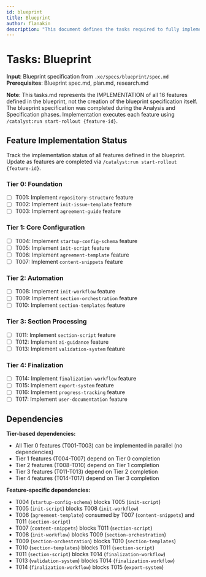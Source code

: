 ```yaml
---
id: blueprint
title: Blueprint
author: flanakin
description: "This document defines the tasks required to fully implement all features in the blueprint."
---
```


# Tasks: Blueprint

**Input**: Blueprint specification from `.xe/specs/blueprint/spec.md`
**Prerequisites**: Blueprint spec.md, plan.md, research.md

**Note**: This tasks.md represents the IMPLEMENTATION of all 16 features defined in the blueprint, not the creation of the blueprint specification itself. The blueprint specification was completed during the Analysis and Specification phases. Implementation executes each feature using `/catalyst:run start-rollout {feature-id}`.

## Feature Implementation Status

Track the implementation status of all features defined in the blueprint. Update as features are completed via `/catalyst:run start-rollout {feature-id}`.

### Tier 0: Foundation
- [ ] T001: Implement `repository-structure` feature
- [ ] T002: Implement `init-issue-template` feature
- [ ] T003: Implement `agreement-guide` feature

### Tier 1: Core Configuration
- [ ] T004: Implement `startup-config-schema` feature
- [ ] T005: Implement `init-script` feature
- [ ] T006: Implement `agreement-template` feature
- [ ] T007: Implement `content-snippets` feature

### Tier 2: Automation
- [ ] T008: Implement `init-workflow` feature
- [ ] T009: Implement `section-orchestration` feature
- [ ] T010: Implement `section-templates` feature

### Tier 3: Section Processing
- [ ] T011: Implement `section-script` feature
- [ ] T012: Implement `ai-guidance` feature
- [ ] T013: Implement `validation-system` feature

### Tier 4: Finalization
- [ ] T014: Implement `finalization-workflow` feature
- [ ] T015: Implement `export-system` feature
- [ ] T016: Implement `progress-tracking` feature
- [ ] T017: Implement `user-documentation` feature

## Dependencies

**Tier-based dependencies:**
- All Tier 0 features (T001-T003) can be implemented in parallel (no dependencies)
- Tier 1 features (T004-T007) depend on Tier 0 completion
- Tier 2 features (T008-T010) depend on Tier 1 completion
- Tier 3 features (T011-T013) depend on Tier 2 completion
- Tier 4 features (T014-T017) depend on Tier 3 completion

**Feature-specific dependencies:**
- T004 (`startup-config-schema`) blocks T005 (`init-script`)
- T005 (`init-script`) blocks T008 (`init-workflow`)
- T006 (`agreement-template`) consumed by T007 (`content-snippets`) and T011 (`section-script`)
- T007 (`content-snippets`) blocks T011 (`section-script`)
- T008 (`init-workflow`) blocks T009 (`section-orchestration`)
- T009 (`section-orchestration`) blocks T010 (`section-templates`)
- T010 (`section-templates`) blocks T011 (`section-script`)
- T011 (`section-script`) blocks T014 (`finalization-workflow`)
- T013 (`validation-system`) blocks T014 (`finalization-workflow`)
- T014 (`finalization-workflow`) blocks T015 (`export-system`)
